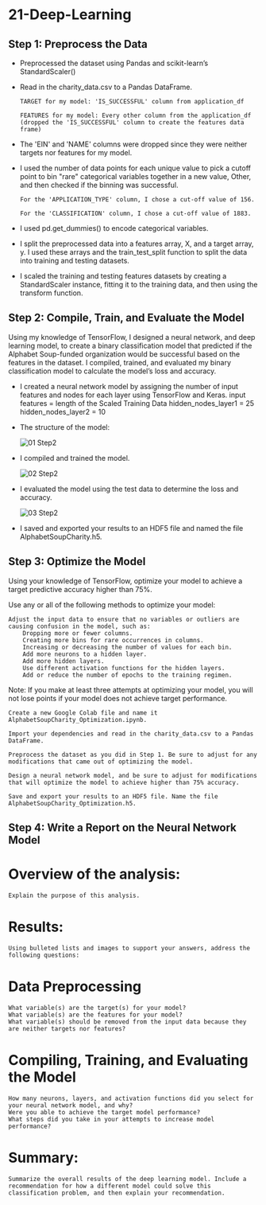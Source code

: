 # 21-Deep-Learning

## Step 1: Preprocess the Data

- Preprocessed the dataset using Pandas and scikit-learn’s StandardScaler()

- Read in the charity_data.csv to a Pandas DataFrame.

      TARGET for my model: 'IS_SUCCESSFUL' column from application_df

      FEATURES for my model: Every other column from the application_df (dropped the 'IS_SUCCESSFUL' column to create the features data frame)

- The 'EIN' and 'NAME' columns were dropped since they were neither targets nor features for my model.

- I used the number of data points for each unique value to pick a cutoff point to bin "rare" categorical variables together in a new value, Other, and then checked if the binning was successful.

      For the 'APPLICATION_TYPE' column, I chose a cut-off value of 156.

      For the 'CLASSIFICATION' column, I chose a cut-off value of 1883.

- I used pd.get_dummies() to encode categorical variables.

- I split the preprocessed data into a features array, X, and a target array, y. I used these arrays and the train_test_split function to split the data into training and testing datasets.

- I scaled the training and testing features datasets by creating a StandardScaler instance, fitting it to the training data, and then using the transform function.

## Step 2: Compile, Train, and Evaluate the Model

Using my knowledge of TensorFlow, I designed a neural network, and deep learning model, to create a binary classification model that predicted if the Alphabet Soup-funded organization would be successful based on the features in the dataset. I compiled, trained, and evaluated my binary classification model to calculate the model’s loss and accuracy.

- I created a neural network model by assigning the number of input features and nodes for each layer using TensorFlow and Keras.
    input features = length of the Scaled Training Data
    hidden_nodes_layer1 = 25
    hidden_nodes_layer2 = 10

- The structure of the model:
  
  ![01 Step2](https://github.com/margoberry17/21-Deep-Learning/assets/136475202/ca01f51c-c586-43b6-8636-3b9f56cfd6d5)

- I compiled and trained the model.

  ![02 Step2](https://github.com/margoberry17/21-Deep-Learning/assets/136475202/0ecc4da1-2502-443b-8003-045f216cd5d8)

- I evaluated the model using the test data to determine the loss and accuracy.

  ![03 Step2](https://github.com/margoberry17/21-Deep-Learning/assets/136475202/aa9ccf82-eb67-4019-a38e-cda426f00733)

- I saved and exported your results to an HDF5 file and named the file AlphabetSoupCharity.h5.

## Step 3: Optimize the Model

Using your knowledge of TensorFlow, optimize your model to achieve a target predictive accuracy higher than 75%.

Use any or all of the following methods to optimize your model:

    Adjust the input data to ensure that no variables or outliers are causing confusion in the model, such as:
        Dropping more or fewer columns.
        Creating more bins for rare occurrences in columns.
        Increasing or decreasing the number of values for each bin.
        Add more neurons to a hidden layer.
        Add more hidden layers.
        Use different activation functions for the hidden layers.
        Add or reduce the number of epochs to the training regimen.

Note: If you make at least three attempts at optimizing your model, you will not lose points if your model does not achieve target performance.

    Create a new Google Colab file and name it AlphabetSoupCharity_Optimization.ipynb.

    Import your dependencies and read in the charity_data.csv to a Pandas DataFrame.

    Preprocess the dataset as you did in Step 1. Be sure to adjust for any modifications that came out of optimizing the model.

    Design a neural network model, and be sure to adjust for modifications that will optimize the model to achieve higher than 75% accuracy.

    Save and export your results to an HDF5 file. Name the file AlphabetSoupCharity_Optimization.h5.

## Step 4: Write a Report on the Neural Network Model

# Overview of the analysis: 
    Explain the purpose of this analysis.

# Results: 
    Using bulleted lists and images to support your answers, address the following questions:

# Data Preprocessing
    What variable(s) are the target(s) for your model?
    What variable(s) are the features for your model?
    What variable(s) should be removed from the input data because they are neither targets nor features?

# Compiling, Training, and Evaluating the Model
    How many neurons, layers, and activation functions did you select for your neural network model, and why?
    Were you able to achieve the target model performance?
    What steps did you take in your attempts to increase model performance?

# Summary: 
    Summarize the overall results of the deep learning model. Include a recommendation for how a different model could solve this classification problem, and then explain your recommendation.

